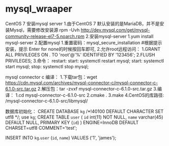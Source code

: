 # mysql_wraaper
CentOS 7 安装mysql server
1.由于CentOS 7 默认安装的是MariaDB，并不是安装Mysql，需要修改安装源
	rpm -Uvh http://dev.mysql.com/get/mysql-community-release-el7-5.noarch.rpm
2.安装mysql-server
	1.yum install mysql-server
	2.配置mysql
		1.重置密码：mysql_secure_installation #根据提示安装，提示 Enter for none的时候按回车即可, 
		2.允许root远程访问：
			1.GRANT ALL PRIVILEGES ON *.* TO 'root'@'%' IDENTIFIED BY '123456';
			2.FLUSH PRIVILEGES;
	3.命令：
		restart: start: systemctl restart mysql;
		start: systemctl start mysql;
		stop: systemctl stop mysql;
		
mysql connector c 编译：
1.下载tar包：wget https://cdn.mysql.com/archives/mysql-connector-c/mysql-connector-c-6.1.0-src.tar.gz
2.解压包：tar -zvxf mysql-connector-c-6.1.0-src.tar.gz
3.编译：
	1.cd mysql-connector-c-6.1.0-src
	2.cmake .
	3.make
4.CentOS的库路径: /mysql-connector-c-6.1.0-src/libmysql/

数据库初始化：
CREATE DATABASE `kg` /*!40100 DEFAULT CHARACTER SET utf8 */;
use `kg`;
CREATE TABLE `user` (
  `id` int(11) NOT NULL,
  `name` varchar(45) DEFAULT NULL,
  PRIMARY KEY (`id`)
) ENGINE=InnoDB DEFAULT CHARSET=utf8 COMMENT='test';
 
INSERT INTO `kg`.`user` (`id`, `name`) VALUES ('1', 'james');
